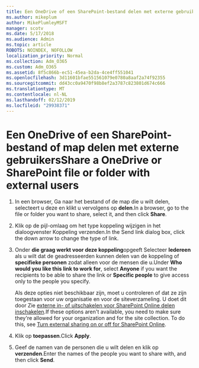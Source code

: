 ```yaml
---
title: Een OneDrive of een SharePoint-bestand delen met externe gebruikers
ms.author: mikeplum
author: MikePlumleyMSFT
manager: scotv
ms.date: 5/17/2018
ms.audience: Admin
ms.topic: article
ROBOTS: NOINDEX, NOFOLLOW
localization_priority: Normal
ms.collection: Adm_O365
ms.custom: Adm_O365
ms.assetid: 8f5c866b-ec51-45ea-b2da-4ce4ff551041
ms.openlocfilehash: 3d11601bfae551561079e0780a8aaf2a74f92355
ms.sourcegitcommit: dd43cc0a9470f98b8ef2a3787c823801d674c666
ms.translationtype: MT
ms.contentlocale: nl-NL
ms.lasthandoff: 02/12/2019
ms.locfileid: "29938371"
---
```

# <a name="share-a-onedrive-or-sharepoint-file-or-folder-with-external-users"></a><span data-ttu-id="1796b-102">Een OneDrive of een SharePoint-bestand of map delen met externe gebruikers</span><span class="sxs-lookup"><span data-stu-id="1796b-102">Share a OneDrive or SharePoint file or folder with external users</span></span>

1. <span data-ttu-id="1796b-103">In een browser, Ga naar het bestand of de map die u wilt delen, selecteert u deze en klikt u vervolgens op **delen**.</span><span class="sxs-lookup"><span data-stu-id="1796b-103">In a browser, go to the file or folder you want to share, select it, and then click **Share**.</span></span>
    
2. <span data-ttu-id="1796b-104">Klik op de pijl-omlaag om het type koppeling wijzigen in het dialoogvenster Koppeling verzenden.</span><span class="sxs-lookup"><span data-stu-id="1796b-104">In the Send link dialog box, click the down arrow to change the type of link.</span></span>
    
3. <span data-ttu-id="1796b-105">Onder **die graag werkt voor deze koppeling**opgeeft Selecteer **Iedereen** als u wilt dat de geadresseerden kunnen delen van de koppeling of **specifieke personen** zodat alleen voor de mensen die u.</span><span class="sxs-lookup"><span data-stu-id="1796b-105">Under **Who would you like this link to work for**, select **Anyone** if you want the recipients to be able to share the link or **Specific people** to give access only to the people you specify.</span></span> 
    
    <span data-ttu-id="1796b-p101">Als deze opties niet beschikbaar zijn, moet u controleren of dat ze zijn toegestaan voor uw organisatie en voor de siteverzameling. U doet dit door Zie [externe in- of uitschakelen voor SharePoint Online delen inschakelen](https://go.microsoft.com/fwlink/?linkid=866426).</span><span class="sxs-lookup"><span data-stu-id="1796b-p101">If these options aren't available, you need to make sure they're allowed for your organization and for the site collection. To do this, see [Turn external sharing on or off for SharePoint Online](https://go.microsoft.com/fwlink/?linkid=866426).</span></span>
    
4. <span data-ttu-id="1796b-108">Klik op **toepassen**.</span><span class="sxs-lookup"><span data-stu-id="1796b-108">Click **Apply**.</span></span>
    
5. <span data-ttu-id="1796b-109">Geef de namen van de personen die u wilt delen en klik op **verzenden**.</span><span class="sxs-lookup"><span data-stu-id="1796b-109">Enter the names of the people you want to share with, and then click **Send**.</span></span>
    

